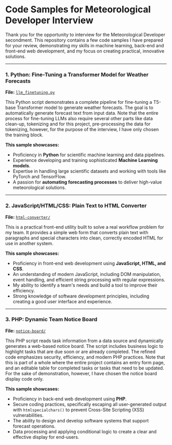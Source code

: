 # Code Samples for Meteorological Developer Interview

Thank you for the opportunity to interview for the Meteorological Developer secondment. This repository contains a few code samples I have prepared for your review, demonstrating my skills in machine learning, back-end and front-end web development, and my focus on creating practical, innovative solutions.

---

### 1. Python: Fine-Tuning a Transformer Model for Weather Forecasts

**File:** [`llm_finetuning.py`](./llm_finetuning.py)

This Python script demonstrates a complete pipeline for fine-tuning a T5-base Transformer model to generate weather forecasts. The goal is to automatically generate forecast text from input data. Note that the entire process for fine-tuning LLMs also require several other parts like data clean-up, tokenizing and for this project, pre-processing the data for tokenizing, however, for the purpose of the interview, I have only chosen the training block.

**This sample showcases:**
* Proficiency in **Python** for scientific machine learning and data pipelines.
* Experience developing and training sophisticated **Machine Learning models**.
* Expertise in handling large scientific datasets and working with tools like PyTorch and TensorFlow.
* A passion for **automating forecasting processes** to deliver high-value meteorological solutions.

---

### 2. JavaScript/HTML/CSS: Plain Text to HTML Converter

**File:** [`html-converter/`](./html-converter/) 

This is a practical front-end utility built to solve a real workflow problem for my team. It provides a simple web form that converts plain text with paragraphs and special characters into clean, correctly encoded HTML for use in another system.

**This sample showcases:**
* Proficiency in front-end web development using **JavaScript, HTML, and CSS**.
* An understanding of modern JavaScript, including DOM manipulation, event handling, and efficient string processing with regular expressions.
* My ability to identify a team's needs and build a tool to improve their efficiency.
* Strong knowledge of software development principles, including creating a good user interface and experience.

---

### 3. PHP: Dynamic Team Notice Board

**File:** [`notice-board/`](./notice-board/)

This PHP script reads task information from a data source and dynamically generates a web-based notice board. The script includes business logic to highlight tasks that are due soon or are already completed. The refined code emphasizes security, efficiency, and modern PHP practices. Note that this is part of a whole where the entire project contains an entry form page, and an editable table for completed tasks or tasks that need to be updated. For the sake of demonstration, however, I have chosen the notice board display code only.

**This sample showcases:**
* Proficiency in back-end web development using **PHP**.
* Secure coding practices, specifically escaping all user-generated output with `htmlspecialchars()` to prevent Cross-Site Scripting (XSS) vulnerabilities.
* The ability to design and develop software systems that support forecast operations.
* Data processing and applying conditional logic to create a clear and effective display for end-users.
